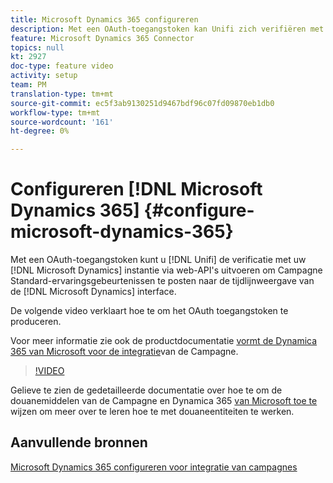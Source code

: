 ```yaml
---
title: Microsoft Dynamics 365 configureren
description: Met een OAuth-toegangstoken kan Unifi zich verifiëren met uw Microsoft Dynamics-instantie via web-API's om Campagne Standard Experience-gebeurtenissen te posten naar de tijdlijnweergave van de Microsoft Dynamics-interface. In de onderstaande video wordt uitgelegd hoe u het OAuth-toegangstoken kunt genereren.
feature: Microsoft Dynamics 365 Connector
topics: null
kt: 2927
doc-type: feature video
activity: setup
team: PM
translation-type: tm+mt
source-git-commit: ec5f3ab9130251d9467bdf96c07fd09870eb1db0
workflow-type: tm+mt
source-wordcount: '161'
ht-degree: 0%

---
```



# Configureren [!DNL Microsoft Dynamics 365] {#configure-microsoft-dynamics-365}

Met een OAuth-toegangstoken kunt u [!DNL Unifi] de verificatie met uw [!DNL Microsoft Dynamics] instantie via web-API&#39;s uitvoeren om Campagne Standard-ervaringsgebeurtenissen te posten naar de tijdlijnweergave van de [!DNL Microsoft Dynamics] interface.

De volgende video verklaart hoe te om het OAuth toegangstoken te produceren.

Voor meer informatie zie ook de productdocumentatie [vormt de Dynamica 365 van Microsoft voor de integratie](https://docs.adobe.com/content/help/en/campaign-standard/using/integrating-with-adobe-cloud/campaign-and-microsoft-dynamics-365/configure-microsoft-dynamics-365-for-campaign-integration.html)van de Campagne.

>[!VIDEO](https://video.tv.adobe.com/v/27637?quality=12)

Gelieve te zien de gedetailleerde documentatie over hoe te om de douanemiddelen van de Campagne en Dynamica 365 [van Microsoft toe te](https://helpx.adobe.com/campaign/kb/acs-dynamics-custom-entities.html) wijzen om meer over te leren hoe te met douaneentiteiten te werken.

## Aanvullende bronnen

[Microsoft Dynamics 365 configureren voor integratie van campagnes](https://docs.adobe.com/content/help/en/campaign-standard/using/integrating-with-adobe-cloud/campaign-and-microsoft-dynamics-365/configure-microsoft-dynamics-365-for-campaign-integration.html)
